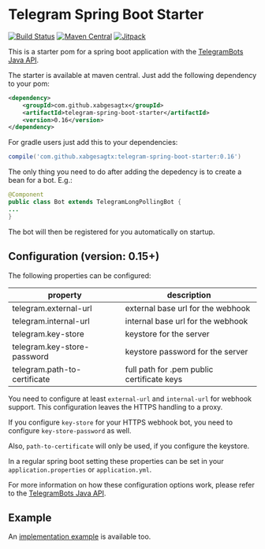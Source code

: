 # Telegram Spring Boot Starter

[![Build Status](https://travis-ci.org/xabgesagtx/telegram-spring-boot-starter.svg?branch=master)](https://travis-ci.org/xabgesagtx/telegram-spring-boot-starter) [![Maven Central](https://maven-badges.herokuapp.com/maven-central/com.github.xabgesagtx/telegram-spring-boot-starter/badge.svg)](https://mvnrepository.com/artifact/com.github.xabgesagtx/telegram-spring-boot-starter) [![Jitpack](https://jitpack.io/v/xabgesagtx/telegram-spring-boot-starter.svg)](https://jitpack.io/#xabgesagtx/telegram-spring-boot-starter)

This is a starter pom for a spring boot application with the [TelegramBots Java API](https://github.com/rubenlagus/TelegramBots).


The starter is available at maven central. Just add the following dependency to your pom:

```xml
<dependency>
	<groupId>com.github.xabgesagtx</groupId>
	<artifactId>telegram-spring-boot-starter</artifactId>
	<version>0.16</version>
</dependency>
```

For gradle users just add this to your dependencies:
```groovy
compile('com.github.xabgesagtx:telegram-spring-boot-starter:0.16')
```

The only thing you need to do after adding the depedency is to create a bean for a bot. E.g.:

```java
@Component
public class Bot extends TelegramLongPollingBot {
...
} 
```

The bot will then be registered for you automatically on startup.

## Configuration (version: 0.15+)
 
The following properties can be configured:

| property | description |
| -------- | ----------- |
| telegram.external-url | external base url for the webhook |
| telegram.internal-url | internal base url for the webhook |
| telegram.key-store | keystore for the server |
| telegram.key-store-password | keystore password for the server |
| telegram.path-to-certificate | full path for .pem public certificate keys |

You need to configure at least `external-url` and `internal-url` for webhook support. This configuration leaves the HTTPS handling to a proxy.

If you configure `key-store` for your HTTPS webhook bot, you need to configure `key-store-password` as well.

Also, `path-to-certificate` will only be used, if you configure the keystore.

In a regular spring boot setting these properties can be set in your `application.properties` or `application.yml`.

For more information on how these configuration options work, please refer to the [TelegramBots Java API](https://github.com/rubenlagus/TelegramBots).

## Example

An [implementation example](https://github.com/xabgesagtx/telegram-spring-boot-starter-example) is available too.
